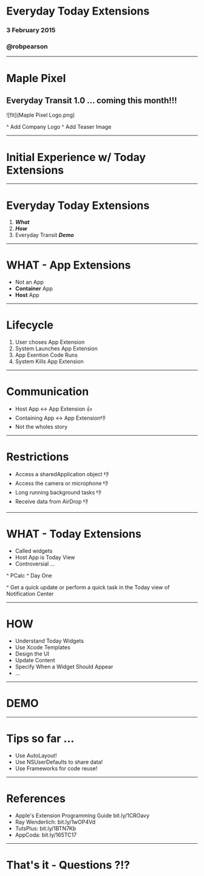 # Everyday Today Extensions

### 3 February 2015
### @robpearson

---

# Maple Pixel

## Everyday Transit 1.0 ... coming this month!!!

![fit](Maple Pixel Logo.png)

^ Add Company Logo
^ Add Teaser Image

---

# Initial Experience w/ Today Extensions

---

# Everyday Today Extensions

1. __*What*__
2. __*How*__
3. Everyday Transit __*Demo*__

---

# WHAT - App Extensions

* Not an App
* **Container** App
* **Host** App

---

# Lifecycle

1. User choses App Extension
2. System Launches App Extension
3. App Exention Code Runs
4. System Kills App Extension

---

# Communication

* Host App <-> App Extension :+1:
* Containing App <-> App Extension:-1:
* Not the wholes story

---

# Restrictions

* Access a sharedApplication object :-1:
* Access the camera or microphone :-1:
* Long running background tasks :-1:
* Receive data from AirDrop :-1:

---

# WHAT - Today Extensions

* Called widgets
* Host App is Today View
* Controversial ...

^ PCalc
^ Day One

^ Get a quick update or perform a quick task in the Today view of Notification Center

---

# HOW

* Understand Today Widgets
* Use Xcode Templates
* Design the UI
* Update Content
* Specify When a Widget Should Appear
* ...

---

# DEMO

---

# Tips so far ...

* Use AutoLayout!
* Use NSUserDefaults to share data!
* Use Frameworks for code reuse!

---

# References

* Apple's Extension Programming Guide bit.ly/1CROavy
* Ray Wenderlich: bit.ly/1wOP4Vd
* TutsPlus: bit.ly/1BTN7Kb
* AppCoda: bit.ly/165TC17

---

# That's it - Questions ?!?
